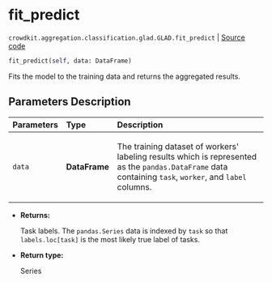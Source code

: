 # fit_predict
`crowdkit.aggregation.classification.glad.GLAD.fit_predict` | [Source code](https://github.com/Toloka/crowd-kit/blob/v1.2.1/crowdkit/aggregation/classification/glad.py#L334)

```python
fit_predict(self, data: DataFrame)
```

Fits the model to the training data and returns the aggregated results.

## Parameters Description

| Parameters | Type | Description |
| :----------| :----| :-----------|
`data`|**DataFrame**|<p>The training dataset of workers&#x27; labeling results which is represented as the `pandas.DataFrame` data containing `task`, `worker`, and `label` columns.</p>

* **Returns:**

  Task labels. The `pandas.Series` data is indexed by `task`
so that `labels.loc[task]` is the most likely true label of tasks.

* **Return type:**

  Series
